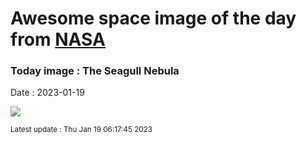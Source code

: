 
# Awesome space image of the day from [NASA](https://api.nasa.gov/)

### Today image : The Seagull Nebula
Date : 2023-01-19

![](https://apod.nasa.gov/apod/image/2301/crtastro_0172_1097p.jpg)

<small>Latest update : Thu Jan 19 06:17:45 2023</small>
        